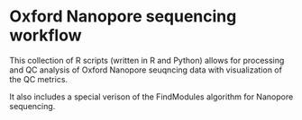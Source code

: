 # Oxford Nanopore sequencing workflow

This collection of R scripts (written in R and Python) allows for processing and QC analysis of Oxford Nanopore seuqncing data with visualization of the QC metrics. 

It also includes a special verison of the FindModules algorithm for Nanopore sequencing.
